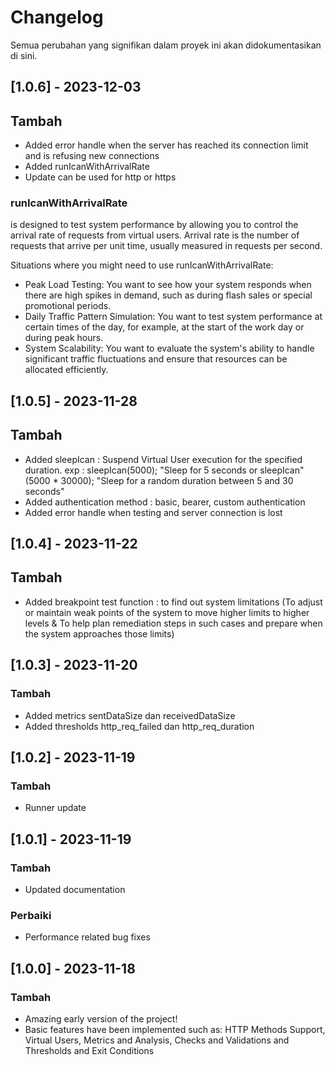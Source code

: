 # Changelog

Semua perubahan yang signifikan dalam proyek ini akan didokumentasikan di sini.

## [1.0.6] - 2023-12-03
## Tambah
- Added error handle when the server has reached its connection limit and is refusing new connections
- Added runIcanWithArrivalRate
- Update can be used for http or https

### runIcanWithArrivalRate
is designed to test system performance by allowing you to control the arrival rate of requests from virtual users. Arrival rate is the number of requests that arrive per unit time, usually measured in requests per second.

Situations where you might need to use runIcanWithArrivalRate:
- Peak Load Testing: You want to see how your system responds when there are high spikes in demand, such as during flash sales or special promotional periods.
- Daily Traffic Pattern Simulation: You want to test system performance at certain times of the day, for example, at the start of the work day or during peak hours.
- System Scalability: You want to evaluate the system's ability to handle significant traffic fluctuations and ensure that resources can be allocated efficiently.

## [1.0.5] - 2023-11-28
## Tambah
- Added sleepIcan : Suspend Virtual User execution for the specified duration. exp : sleepIcan(5000); "Sleep for 5 seconds or sleepIcan"(5000 * 30000); "Sleep for a random duration between 5 and 30 seconds"
- Added authentication method : basic, bearer, custom authentication
- Added error handle when testing and server connection is lost

## [1.0.4] - 2023-11-22
## Tambah
- Added breakpoint test function : to find out system limitations (To adjust or maintain weak points of the system to move higher limits to higher levels & To help plan remediation steps in such cases and prepare when the system approaches those limits)

## [1.0.3] - 2023-11-20
### Tambah
- Added metrics sentDataSize dan receivedDataSize
- Added thresholds http_req_failed dan http_req_duration

## [1.0.2] - 2023-11-19
### Tambah
- Runner update

## [1.0.1] - 2023-11-19
### Tambah
- Updated documentation

### Perbaiki
- Performance related bug fixes

## [1.0.0] - 2023-11-18
### Tambah
- Amazing early version of the project!
- Basic features have been implemented such as: HTTP Methods Support, Virtual Users, Metrics and Analysis, Checks and Validations and Thresholds and Exit Conditions

